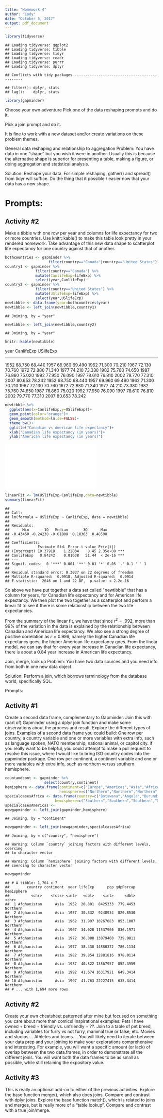 ```yaml
---
title: "Homework 4"
author: "Cody"
date: "October 5, 2017"
output: pdf_document
---
```



```r
library(tidyverse)
```

```
## Loading tidyverse: ggplot2
## Loading tidyverse: tibble
## Loading tidyverse: tidyr
## Loading tidyverse: readr
## Loading tidyverse: purrr
## Loading tidyverse: dplyr
```

```
## Conflicts with tidy packages ----------------------------------------------
```

```
## filter(): dplyr, stats
## lag():    dplyr, stats
```

```r
library(gapminder)
```


Choose your own adventure
Pick one of the data reshaping prompts and do it.

Pick a join prompt and do it.

It is fine to work with a new dataset and/or create variations on these problem themes.

General data reshaping and relationship to aggregation
Problem: You have data in one “shape” but you wish it were in another. Usually this is because the alternative shape is superior for presenting a table, making a figure, or doing aggregation and statistical analysis.

Solution: Reshape your data. For simple reshaping, gather() and spread() from tidyr will suffice. Do the thing that it possible / easier now that your data has a new shape.

# Prompts:


## Activity #2

Make a tibble with one row per year and columns for life expectancy for two or more countries.
Use knitr::kable() to make this table look pretty in your rendered homework.
Take advantage of this new data shape to scatterplot life expectancy for one country against that of another.


```r
bothcountries <- gapminder %>% 
                    filter(country=="Canada"|country=="United States")
country1 <- gapminder %>% 
              filter(country=="Canada") %>% 
              mutate(CanlifeExp=lifeExp) %>% 
              select(year,CanlifeExp)
country2 <- gapminder %>% 
              filter(country=="United States") %>% 
              mutate(USlifeExp=lifeExp) %>% 
              select(year,USlifeExp)
newtibble <- data.frame(year=bothcountries$year)
newtibble <- left_join(newtibble,country1) 
```

```
## Joining, by = "year"
```

```r
newtibble <- left_join(newtibble,country2)
```

```
## Joining, by = "year"
```

```r
knitr::kable(newtibble)
```



 year   CanlifeExp   USlifeExp
-----  -----------  ----------
 1952       68.750      68.440
 1957       69.960      69.490
 1962       71.300      70.210
 1967       72.130      70.760
 1972       72.880      71.340
 1977       74.210      73.380
 1982       75.760      74.650
 1987       76.860      75.020
 1992       77.950      76.090
 1997       78.610      76.810
 2002       79.770      77.310
 2007       80.653      78.242
 1952       68.750      68.440
 1957       69.960      69.490
 1962       71.300      70.210
 1967       72.130      70.760
 1972       72.880      71.340
 1977       74.210      73.380
 1982       75.760      74.650
 1987       76.860      75.020
 1992       77.950      76.090
 1997       78.610      76.810
 2002       79.770      77.310
 2007       80.653      78.242

```r
newtibble %>% 
  ggplot(aes(x=CanlifeExp,y=USlifeExp))+
  geom_point(color="orange")+
  geom_smooth(method=lm,se=FALSE)+
  theme_bw()+
  ggtitle("Canadian vs American life expectancy")+
  xlab("Canadian life expectancy (in years)")+
  ylab("American life expectancy (in years)")
```

![](Hw04_files/figure-latex/unnamed-chunk-2-1.pdf)<!-- --> 

```r
linearFit <- lm(USlifeExp~CanlifeExp,data=newtibble)
summary(linearFit)
```

```
## 
## Call:
## lm(formula = USlifeExp ~ CanlifeExp, data = newtibble)
## 
## Residuals:
##      Min       1Q   Median       3Q      Max 
## -0.43450 -0.24230 -0.01808  0.18363  0.48508 
## 
## Coefficients:
##             Estimate Std. Error t value Pr(>|t|)    
## (Intercept) 10.37918    1.22834    8.45 2.35e-08 ***
## CanlifeExp   0.84242    0.01638   51.44  < 2e-16 ***
## ---
## Signif. codes:  0 '***' 0.001 '**' 0.01 '*' 0.05 '.' 0.1 ' ' 1
## 
## Residual standard error: 0.3037 on 22 degrees of freedom
## Multiple R-squared:  0.9918,	Adjusted R-squared:  0.9914 
## F-statistic:  2646 on 1 and 22 DF,  p-value: < 2.2e-16
```
So above we have put together a data set called "newtibble" that has a column for years, for Canadian life expectancy and for American life expectancy. We then plot the two together as a scatterplot and perform a linear fit to see if there is some relationship between the two life expectancies. 

From the summary of the linear fit, we have that since $r^2=.992$, more than 99% of the variation in the data is explained by the relationship between Canadian and American life expectancy. We also see a strong degree of positive correlation as $r=0.996$, namely the higher Canadian life expectancy goes, the higher American life expectancy goes. From the linear model, we can say that for every year increase in Canadian life expectancy, there is about a $0.84$ year increase in American life expectancy.



Join, merge, look up
Problem: You have two data sources and you need info from both in one new data object.

Solution: Perform a join, which borrows terminology from the database world, specifically SQL.

Prompts:

## Activity #1

Create a second data frame, complementary to Gapminder. Join this with (part of) Gapminder using a  dplyr join function and make some observations about the process and result. Explore the different types of joins. Examples of a second data frame you could build:
One row per country, a country variable and one or more variables with extra info, such as language spoken, NATO membership, national animal, or capitol city. If you really want to be helpful, you could attempt to make a pull request to resolve this issue, where I would like to bring ISO country codes into the gapminder package.
One row per continent, a continent variable and one or more variables with extra info, such as northern versus southern hemisphere.


```r
countandcont <- gapminder %>% 
                  select(country,continent)
hemisphere <- data.frame(continent=c("Europe","Americas","Asia","Africa","Oceania"),
                         hemisphere=c("Northern","Northern","Northern","Northern","Southern"))
specialcasesAfrica <- data.frame(country=c("Botswana","Angola","Burundi","Comoros","Lesotho","Madagascar","Malawi","Mauritius","Mayotte","Mozambique","Namibia","Reunion","Rwanda","Seychelles","South Africa","Swaziland","Tanzania","Zambia","Zimbabwe"),
                       hemisphere=c("Southern","Southern","Southern","Southern","Southern","Southern","Southern","Southern","Southern","Southern","Southern","Southern","Southern","Southern","Southern","Southern","Southern","Southern","Southern"))
specialcasesAmericas <- 
newgapminder <- left_join(gapminder,hemisphere)
```

```
## Joining, by = "continent"
```

```r
newgapminder <- left_join(newgapminder,specialcasesAfrica)
```

```
## Joining, by = c("country", "hemisphere")
```

```
## Warning: Column `country` joining factors with different levels, coercing
## to character vector
```

```
## Warning: Column `hemisphere` joining factors with different levels,
## coercing to character vector
```

```r
newgapminder
```

```
## # A tibble: 1,704 x 7
##        country continent  year lifeExp      pop gdpPercap hemisphere
##          <chr>    <fctr> <int>   <dbl>    <int>     <dbl>      <chr>
##  1 Afghanistan      Asia  1952  28.801  8425333  779.4453   Northern
##  2 Afghanistan      Asia  1957  30.332  9240934  820.8530   Northern
##  3 Afghanistan      Asia  1962  31.997 10267083  853.1007   Northern
##  4 Afghanistan      Asia  1967  34.020 11537966  836.1971   Northern
##  5 Afghanistan      Asia  1972  36.088 13079460  739.9811   Northern
##  6 Afghanistan      Asia  1977  38.438 14880372  786.1134   Northern
##  7 Afghanistan      Asia  1982  39.854 12881816  978.0114   Northern
##  8 Afghanistan      Asia  1987  40.822 13867957  852.3959   Northern
##  9 Afghanistan      Asia  1992  41.674 16317921  649.3414   Northern
## 10 Afghanistan      Asia  1997  41.763 22227415  635.3414   Northern
## # ... with 1,694 more rows
```


## Activity #2

Create your own cheatsheet patterned after mine but focused on something you care about more than comics! Inspirational examples:
Pets I have owned + breed + friendly vs. unfriendly + ??. Join to a table of pet breed, including variables for furry vs not furry, mammal true or false, etc.
Movies and studios….
Athletes and teams….
You will likely need to iterate between your data prep and your joining to make your explorations comprehensive and interesting. For example, you will want a specific amount (or lack) of overlap between the two data.frames, in order to demonstrate all the different joins. You will want both the data frames to be as small as possible, while still retaining the expository value.

## Activity #3

This is really an optional add-on to either of the previous activities.
Explore the base function merge(), which also does joins. Compare and contrast with dplyr joins.
Explore the base function match(), which is related to joins and merges, but is really more of a “table lookup”. Compare and contrast with a true join/merge.
